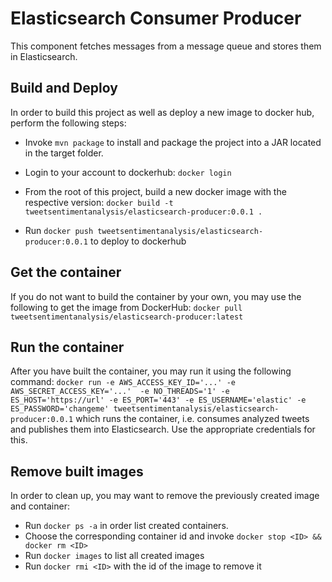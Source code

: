 # Elasticsearch Consumer Producer

This component fetches messages from a message queue and stores them in Elasticsearch. 

## Build and Deploy
In order to build this project as well as deploy a new image to docker hub, perform the following steps:

* Invoke `mvn package` to install and package the project into a JAR located in the target folder.

* Login to your account to dockerhub: `docker login`
* From the root of this project, build a new docker image with the respective version: `docker build -t tweetsentimentanalysis/elasticsearch-producer:0.0.1 .`
* Run `docker push tweetsentimentanalysis/elasticsearch-producer:0.0.1` to deploy to dockerhub

## Get the container
If you do not want to build the container by your own, you may use the following to get the image from DockerHub:
`docker pull tweetsentimentanalysis/elasticsearch-producer:latest`

## Run the container
After you have built the container, you may run it using the following command: `docker run -e AWS_ACCESS_KEY_ID='...' -e AWS_SECRET_ACCESS_KEY='...'  -e NO_THREADS='1' -e ES_HOST='https://url' -e ES_PORT='443' -e ES_USERNAME='elastic' -e ES_PASSWORD='changeme' tweetsentimentanalysis/elasticsearch-producer:0.0.1` which runs the container, i.e. consumes analyzed tweets and publishes them into Elasticsearch.
Use the appropriate credentials for this.

## Remove built images
In order to clean up, you may want to remove the previously created image and container:

* Run `docker ps -a` in order list created containers.
* Choose the corresponding container id and invoke `docker stop <ID> && docker rm <ID>`
* Run `docker images` to list all created images
* Run `docker rmi <ID>` with the id of the image to remove it
